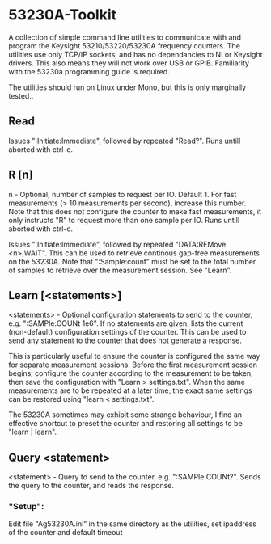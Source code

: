 # 53230A-Toolkit
A collection of simple command line utilities to communicate with and program the Keysight 53210/53220/53230A frequency counters. The utilities use only TCP/IP sockets, and has no dependancies to NI or Keysight drivers. 
This also means they will not work over USB or GPIB. Familiarity with the 53230a programming guide is required.

The utilities should run on Linux under Mono, but this is only marginally tested..

## Read
Issues ":Initiate:Immediate", followed by repeated "Read?". Runs untill aborted with ctrl-c.

## R [n]
n - Optional, number of samples to request per IO. Default 1. For fast measurements (> 10 measurements per second), 
increase this number. Note that this does not configure the counter to make fast measurements, it only instructs "R" to 
request more than one sample per IO. Runs untill aborted with ctrl-c.

Issues ":Initiate:Immediate", followed by repeated "DATA:REMove \<n\>,WAIT". This can be used to retrieve continous gap-free 
measurements on the 53230A. Note that ":Sample:count" must be set to the total number of samples to retrieve over the measurement session. See "Learn".

## Learn [\<statements\>]
\<statements\> - Optional configuration statements to send to the counter, e.g. ":SAMPle:COUNt 1e6". If no statements are given, lists the current (non-default) configuration settings of the counter. This can be
used to send any statement to the counter that does not generate a response.

This is particularly useful to ensure the counter is configured the same way for separate measurement sessions. Before the first measurement session begins, configure the counter according to the 
measurement to be taken, then save the configuration with "Learn > settings.txt". When the same measurements are to be repeated at a later time, the exact same settings can be restored using "learn < settings.txt".

The 53230A sometimes may exhibit some strange behaviour, I find an effective shortcut to preset the counter and restoring all settings to be "learn | learn".

## Query \<statement\>
\<statement\> - Query to send to the counter, e.g. ":SAMPle:COUNt?". Sends the query to the counter, and reads the response.

### "Setup":
Edit file "Ag53230A.ini" in the same directory as the utilities, set ipaddress of the counter and default timeout